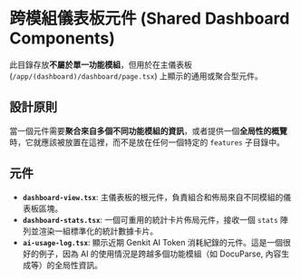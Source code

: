 # 跨模組儀表板元件 (Shared Dashboard Components)

此目錄存放**不屬於單一功能模組**，但用於在主儀表板 (`/app/(dashboard)/dashboard/page.tsx`) 上顯示的通用或聚合型元件。

## 設計原則

當一個元件需要**聚合來自多個不同功能模組的資訊**，或者提供一個**全局性的概覽**時，它就應該被放置在這裡，而不是放在任何一個特定的 `features` 子目錄中。

## 元件

- **`dashboard-view.tsx`**: 主儀表板的根元件，負責組合和佈局來自不同模組的儀表板區塊。
- **`dashboard-stats.tsx`**: 一個可重用的統計卡片佈局元件，接收一個 `stats` 陣列並渲染一組標準化的統計數據卡片。
- **`ai-usage-log.tsx`**: 顯示近期 Genkit AI Token 消耗紀錄的元件。這是一個很好的例子，因為 AI 的使用情況是跨越多個功能模組（如 DocuParse, 內容生成等）的全局性資訊。
